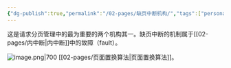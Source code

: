 ```yaml
---
{"dg-publish":true,"permalink":"/02-pages/缺页中断机构/","tags":["personal/blog","os"]}
---
```


这是请求分页管理中的最为重要的两个机构其一。缺页中断的机制属于[[02-pages/内中断\|内中断]]中的故障（fault）。

![image.png|700](https://yelanyanyu-img-bed.oss-cn-hangzhou.aliyuncs.com/img/blog/2024/09/20240917212211.png)
[[02-pages/页面置换算法\|页面置换算法]]。